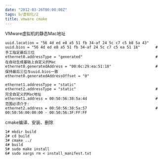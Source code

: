 ```yaml
---
date: "2012-03-26T00:00:00Z"
tags: b/虚拟化/2
title: vmware cmake
---
```


VMware虚拟机的静态Mac地址

    uuid.location = "56 4d ed e8 a5 51 fb 34-af 24 5c c7 c5 b8 5a 43"
    uuid.bios = "56 4d ed e8 a5 51 fb 34-af 24 5c c7 c5 ea 51 18"       # 手工指定最后三位
    ethernet0.addressType = "generated"                                 # 在自动生成基础上自定义的Mac
    ethernet0.generatedAddress = "00:0c:29:ea:51:18"                    # 保持最后三位与uuid.bios一致
    ethernet0.generatedAddressOffset = "0"
    
    ethernet1.addressType = "static"
    ethernet2.addressType = "static"                                    # 完全自定义的Mac地址
    ethernet1.address = 00:50:56:38:5a:4d                               # 范围必须介于:
    ethernet2.address = 00:50:56:38:5a:57                               # 00:50:56:00:00:00 - 00:50:56:3F:FF:FF

cmake编译、安装、删除

    1# mkdir build
    2# cd build
    3# cmake ../
    4# build
    5# sudo make install
    6# sudo xargs rm < install_manifest.txt

